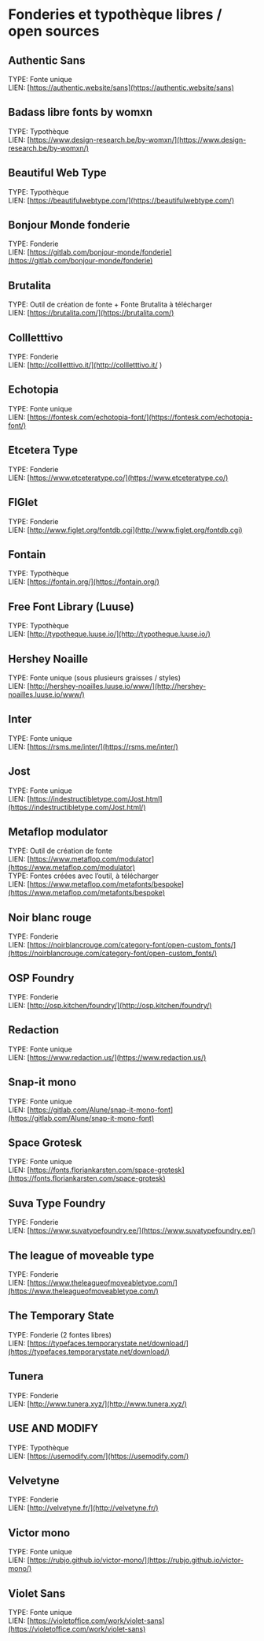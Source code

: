 # Fonderies et typothèque libres / open sources

## Authentic Sans
TYPE: Fonte unique  
LIEN: [https://authentic.website/sans](https://authentic.website/sans)

## Badass libre fonts by womxn  
TYPE: Typothèque  
LIEN: [https://www.design-research.be/by-womxn/](https://www.design-research.be/by-womxn/)

## Beautiful Web Type
TYPE: Typothèque  
LIEN: [https://beautifulwebtype.com/](https://beautifulwebtype.com/)

## Bonjour Monde fonderie
TYPE: Fonderie   
LIEN: [https://gitlab.com/bonjour-monde/fonderie](https://gitlab.com/bonjour-monde/fonderie)

## Brutalita
TYPE: Outil de création de fonte + Fonte Brutalita à télécharger   
LIEN: [https://brutalita.com/](https://brutalita.com/)

## Collletttivo 
TYPE: Fonderie  
LIEN: [http://collletttivo.it/](http://collletttivo.it/ )

## Echotopia
TYPE: Fonte unique  
LIEN: [https://fontesk.com/echotopia-font/](https://fontesk.com/echotopia-font/)

## Etcetera Type
TYPE: Fonderie  
LIEN: [https://www.etceteratype.co/](https://www.etceteratype.co/)

## FIGlet
TYPE: Fonderie   
LIEN: [http://www.figlet.org/fontdb.cgi](http://www.figlet.org/fontdb.cgi)

## Fontain 
TYPE: Typothèque  
LIEN: [https://fontain.org/](https://fontain.org/)

## Free Font Library (Luuse) 
TYPE: Typothèque  
LIEN: [http://typotheque.luuse.io/](http://typotheque.luuse.io/)

## Hershey Noaille
TYPE: Fonte unique (sous plusieurs graisses / styles)  
LIEN: [http://hershey-noailles.luuse.io/www/](http://hershey-noailles.luuse.io/www/)

## Inter
TYPE: Fonte unique  
LIEN: [https://rsms.me/inter/](https://rsms.me/inter/)

## Jost
TYPE: Fonte unique  
LIEN: [https://indestructibletype.com/Jost.html](https://indestructibletype.com/Jost.html/)

## Metaflop modulator
TYPE: Outil de création de fonte  
LIEN: [https://www.metaflop.com/modulator](https://www.metaflop.com/modulator)  
TYPE: Fontes créées avec l’outil, à télécharger  
LIEN: [https://www.metaflop.com/metafonts/bespoke](https://www.metaflop.com/metafonts/bespoke)

## Noir blanc rouge 
TYPE: Fonderie  
LIEN: [https://noirblancrouge.com/category-font/open-custom_fonts/](https://noirblancrouge.com/category-font/open-custom_fonts/)

## OSP Foundry
TYPE: Fonderie  
LIEN: [http://osp.kitchen/foundry/](http://osp.kitchen/foundry/)

## Redaction
TYPE: Fonte unique  
LIEN: [https://www.redaction.us/](https://www.redaction.us/)

## Snap-it mono
TYPE: Fonte unique  
LIEN: [https://gitlab.com/Alune/snap-it-mono-font](https://gitlab.com/Alune/snap-it-mono-font)

## Space Grotesk
TYPE: Fonte unique  
LIEN: [https://fonts.floriankarsten.com/space-grotesk](https://fonts.floriankarsten.com/space-grotesk)

## Suva Type Foundry
TYPE: Fonderie  
LIEN: [https://www.suvatypefoundry.ee/](https://www.suvatypefoundry.ee/)

## The league of moveable type
TYPE: Fonderie  
LIEN: [https://www.theleagueofmoveabletype.com/](https://www.theleagueofmoveabletype.com/)

## The Temporary State
TYPE: Fonderie (2 fontes libres)  
LIEN: [https://typefaces.temporarystate.net/download/](https://typefaces.temporarystate.net/download/)

## Tunera
TYPE: Fonderie  
LIEN: [http://www.tunera.xyz/](http://www.tunera.xyz/)

## USE AND MODIFY
TYPE: Typothèque  
LIEN: [https://usemodify.com/](https://usemodify.com/)

## Velvetyne
TYPE: Fonderie  
LIEN: [http://velvetyne.fr/](http://velvetyne.fr/)

## Victor mono
TYPE: Fonte unique  
LIEN: [https://rubjo.github.io/victor-mono/](https://rubjo.github.io/victor-mono/)

## Violet Sans
TYPE: Fonte unique  
LIEN: [https://violetoffice.com/work/violet-sans](https://violetoffice.com/work/violet-sans)
